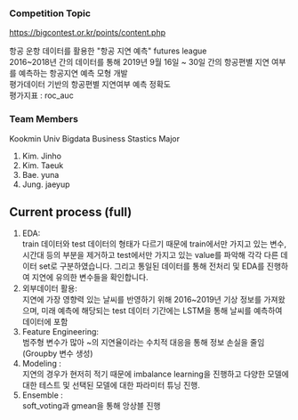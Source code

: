 ### Competition Topic
https://bigcontest.or.kr/points/content.php

항공 운항 데이터를 활용한 "항공 지연 예측" futures league  
2016~2018년 간의 데이터를 통해 2019년 9월 16일 ~ 30일 간의 항공편별 지연 여부를 예측하는 항공지연 예측 모형 개발    
평가데이터 기반의 항공편별 지연여부 예측 정확도  
평가지표 : roc_auc 

### Team Members
Kookmin Univ 
Bigdata Business Stastics Major
1. Kim. Jinho 
2. Kim. Taeuk
3. Bae. yuna
4. Jung. jaeyup

Current process (full)
----------------------
1. EDA:   
train 데이터와 test 데이터의 형태가 다르기 때문에 train에서만 가지고 있는 변수, 시간대 등의 부분을 제거하고 test에서만 가지고 있는 value를 파악해 각각 다른 데이터 set로 구분하였습니다. 그리고 통일된 데이터를 통해 전처리 및 EDA를 진행하여 지연에 유의한 변수들을 확인합니다.
2. 외부데이터 활용:   
지연에 가장 영향력 있는 날씨를 반영하기 위해 2016~2019년 기상 정보를 가져왔으며, 미래 예측에 해당되는 test 데이터 기간에는 LSTM을 통해 날씨를 예측하여 데이터에 포함
3. Feature Engineering:   
범주형 변수가 많아 ~의 지연율이라는 수치적 대응을 통해 정보 손실을 줄임 (Groupby 변수 생성)
4. Modeling :  
지연의 경우가 현저히 적기 때문에 imbalance learning을 진행하고 다양한 모델에 대한 테스트 및 선택된 모델에 대한 파라미터 튜닝 진행. 
5. Ensemble :   
soft_voting과 gmean을 통해 앙상블 진행
